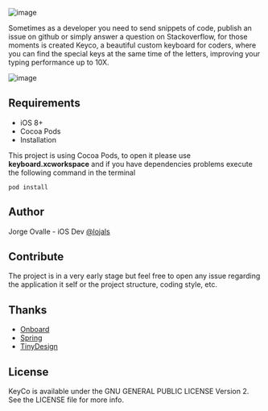 
![image](http://i.imgur.com/IAlOe0o.png)

Sometimes as a developer you need to send snippets of code, publish an issue on github or simply answer a question on Stackoverflow, for those moments is created Keyco, a beautiful custom keyboard for coders, where you can find the special keys at the same time of the letters, improving your typing performance up to 10X.

![image](http://i.imgur.com/UCWQQPOl.png)


## Requirements
* iOS 8+
* Cocoa Pods
* Installation

This project is using Cocoa Pods, to open it please use **keyboard.xcworkspace** and if you have dependencies problems execute the following command in the terminal

`pod install`

## Author
Jorge Ovalle - iOS Dev [@lojals](http://github.com/lojals)


## Contribute
The project is in a very early stage but feel free to open any issue regarding the application it self or the project structure, coding style, etc.


## Thanks
* [Onboard](https://github.com/mamaral/Onboard)
* [Spring](https://github.com/MengTo/Spring)
* [TinyDesign](http://www.tinydesignr.com/2014/03/free-iphone-mockup-psd.html)

## License
KeyCo is available under the GNU GENERAL PUBLIC LICENSE Version 2. See the LICENSE file for more info.

